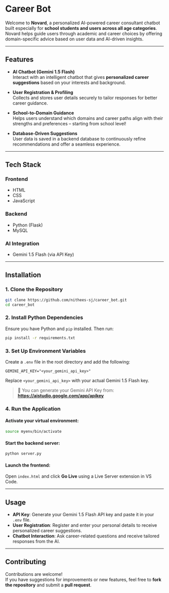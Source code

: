 # Career Bot

Welcome to **Novard**, a personalized AI-powered career consultant chatbot built especially for **school students and users across all age categories**. Novard helps guide users through academic and career choices by offering domain-specific advice based on user data and AI-driven insights.

---

## Features

- **AI Chatbot (Gemini 1.5 Flash)**  
  Interact with an intelligent chatbot that gives **personalized career suggestions** based on your interests and background.

- **User Registration & Profiling**  
  Collects and stores user details securely to tailor responses for better career guidance.

- **School-to-Domain Guidance**  
  Helps users understand which domains and career paths align with their strengths and preferences – starting from school level!

- **Database-Driven Suggestions**  
  User data is saved in a backend database to continuously refine recommendations and offer a seamless experience.

---

## Tech Stack

### Frontend
- HTML  
- CSS  
- JavaScript  

### Backend
- Python (Flask)  
- MySQL  

### AI Integration
- Gemini 1.5 Flash (via API Key)

---

## Installation

### 1. Clone the Repository

```bash
git clone https://github.com/nithees-sj/career_bot.git
cd career_bot
```

### 2. Install Python Dependencies

Ensure you have Python and `pip` installed. Then run:

```bash
pip install -r requirements.txt
```

### 3. Set Up Environment Variables

Create a `.env` file in the root directory and add the following:

```env
GEMINI_API_KEY="<your_gemini_api_key>"
```

Replace `<your_gemini_api_key>` with your actual Gemini 1.5 Flash key.

> 📌 You can generate your Gemini API Key from:  
> **https://aistudio.google.com/app/apikey**

### 4. Run the Application

#### Activate your virtual environment:

```bash
source myenv/bin/activate
```

#### Start the backend server:

```bash
python server.py
```

#### Launch the frontend:

Open `index.html` and click **Go Live** using a Live Server extension in VS Code.

---

## Usage

- **API Key**: Generate your Gemini 1.5 Flash API key and paste it in your `.env` file.
- **User Registration**: Register and enter your personal details to receive personalized career suggestions.
- **Chatbot Interaction**: Ask career-related questions and receive tailored responses from the AI.

---

## Contributing

Contributions are welcome!  
If you have suggestions for improvements or new features, feel free to **fork the repository** and submit a **pull request**.
